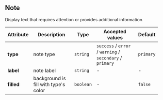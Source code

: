 ## Note

Display text that requires attention or provides additional information.

<ex-code name="ex-note-basic"></ex-code>

<ex-code name="ex-note-type"></ex-code>

<ex-code name="ex-note-filled"></ex-code>

<ex-footer edit-link="https://github.com/zeit-ui/vue/edit/master/docs/en-us/components/note.md">

| Attribute  | Description                          | Type      | Accepted values                                           | Default   |
| ---------- | ------------------------------------ | --------- | --------------------------------------------------------- | --------- |
| **type**   | note type                            | `string`  | `success` / `error` / `warning` / `secondary` / `primary` | `primary` |
| **label**  | note label                           | `string`  | -                                                         | -         |
| **filled** | background is fill with type's color | `boolean` | -                                                         | `false`   |

</ex-footer>
